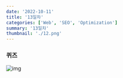 ```yaml
---
date: '2022-10-11'
title: '13일차'
categories: ['Web', 'SEO', 'Optimization']
summary: '13일차'
thumbnail: './12.png'
---
```

### 퀴즈
![img](./13.png)